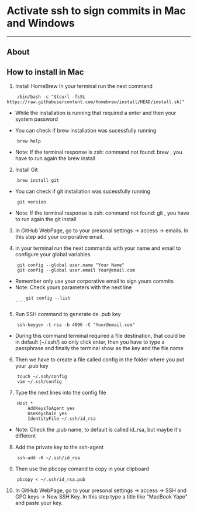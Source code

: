 # Activate ssh to sign commits in Mac and Windows

-----

## About 



## How to install in Mac

1. Install HomeBrew 
In your terminal run the next command
```
    /bin/bash -c "$(curl -fsSL https://raw.githubusercontent.com/Homebrew/install/HEAD/install.sh)"
```
* While the installation is running that required a enter and then your system password

* You can check if brew installation was sucessfully running 
```
    brew help
```
* Note: If the terminal response is zsh: command not found: brew , you have to run again the brew install

2. Install Git 
``` 
    brew install git
```
* You can check if git installation was sucessfully running 
```
    git version
```
* Note: If the terminal response is zsh: command not found: git , you have to run again the git install 

3. In GitHub WebPage, go to your presonal settings -> access -> emails. In this step add your corporative email. 

4. in your terminal run the next commands with your name and email to configure your global variables.
```
    git config --global user.name "Your Name"
    git config --global user.email Your@email.com
```
* Remember only use your corporative email to sign yours commits
* Note: Check yours parameters with the next line
    `````
        git config --list
    ````

5. Run SSH command to generate de .pub key
````
    ssh-keygen -t rsa -b 4096 -C "Your@email.com"
````
* During this command terminal required a file destination, that could be in default (~/.ssh/) so only click enter, then you have to type a passphrase and finally the terminal show as the key and the file name

6. Then we have to create a file called config in the folder where you put your .pub key
````
    touch ~/.ssh/config
    vim ~/.ssh/config  
````

7. Type the next lines into the config file
````
    Host *
        AddKeysToAgent yes
        UseKeychain yes
        IdentityFile ~/.ssh/id_rsa 
````
* Note: Check the .pub name, to default is called id_rsa, but maybe it's different

8. Add the private key to the ssh-agent
````
    ssh-add -K ~/.ssh/id_rsa
````

9. Then use the pbcopy comand to copy in your clipboard 
````
    pbcopy < ~/.ssh/id_rsa.pub
````

10. In GitHub WebPage, go to your presonal settings -> access -> SSH and GPG keys -> New SSH Key. In this step type a title like "MacBook Yape" and paste your key. 
